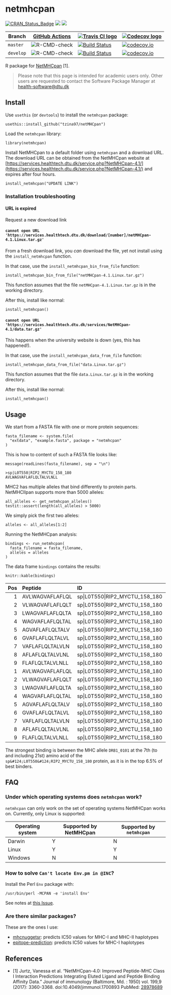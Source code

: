 # netmhcpan

[![CRAN_Status_Badge](http://www.r-pkg.org/badges/version/netmhc2pan)](https://cran.r-project.org/package=netmhc2pan)
[![](http://cranlogs.r-pkg.org/badges/grand-total/netmhc2pan)]( https://CRAN.R-project.org/package=netmhc2pan)
[![](http://cranlogs.r-pkg.org/badges/netmhc2pan)](https://CRAN.R-project.org/package=netmhc2pan)

Branch   |[GitHub Actions](https://github.com/tzina97/netMHCpan/actions)                                     |[![Travis CI logo](pics/TravisCI.png)](https://travis-ci.com)                                                                             |[![Codecov logo](pics/Codecov.png)](https://www.codecov.io)
---------|-------------------------------------------------------------------------------------------------------------|------------------------------------------------------------------------------------------------------------------------------------------|------------------------------------------------------------------------------------------------------------------------------------------------------------------------
`master` |![R-CMD-check](https://github.com/richelbilderbeek/netmhc2pan/workflows/R-CMD-check/badge.svg?branch=master) |[![Build Status](https://travis-ci.com/richelbilderbeek/netmhc2pan.svg?branch=master)](https://travis-ci.com/richelbilderbeek/netmhc2pan) |[![codecov.io](https://codecov.io/github/richelbilderbeek/netmhc2pan/coverage.svg?branch=master)](https://codecov.io/github/richelbilderbeek/netmhc2pan/branch/master)
`develop`|![R-CMD-check](https://github.com/richelbilderbeek/netmhc2pan/workflows/R-CMD-check/badge.svg?branch=develop)|[![Build Status](https://travis-ci.com/richelbilderbeek/netmhc2pan.svg?branch=develop)](https://travis-ci.com/richelbilderbeek/netmhc2pan)|[![codecov.io](https://codecov.io/github/richelbilderbeek/netmhc2pan/coverage.svg?branch=develop)](https://codecov.io/github/richelbilderbeek/netmhc2pan/branch/develop)

R package for [NetMHCpan](https://services.healthtech.dtu.dk/service.php?NetMHCpan-4.1/) [1].

> Please note that this page is intended for academic users only. Other users are requested
> to contact the Software Package Manager at health-software@dtu.dk

 

## Install

Use `usethis` (or `devtools`) to install the `netmhcpan` package:

```{r}
usethis::install_github("tzina97/netMHCpan")
```

Load the `netmhcpan` library:

```{r}
library(netmhcpan)
```

Install NetMHCpan to a default folder using `netmhcpan` and a download URL.
The download URL can be obtained from the 
NetMHCpan website at
[https://services.healthtech.dtu.dk/service.php?NetMHCpan-4.1/](https://services.healthtech.dtu.dk/service.php?NetMHCpan-4.1/)
and expires after four hours.

```{r}
install_netmhcpan("UPDATE LINK")
```

### Installation troubleshooting

#### URL is expired

Request a new download link

#### `cannot open URL 'https://services.healthtech.dtu.dk/download/[number]/netMHCpan-4.1.Linux.tar.gz'`

From a fresh download link, you *can* download the file, 
yet not install using the `install_netmhcpan` function.

In that case, use the `install_netmhcpan_bin_from_file` function:
 
```
install_netmhcpan_bin_from_file("netMHCpan-4.1.Linux.tar.gz")
```

This function assumes that the file `netMHCpan-4.1.Linux.tar.gz` is in the working
directory.

After this, install like normal:

```
install_netmhcpan()
```

#### `cannot open URL 'https://services.healthtech.dtu.dk/services/NetMHCpan-4.1/data.tar.gz'`

This happens when the university website is down (yes, this has happened!).

In that case, use the `install_netmhcpan_data_from_file` function:
 
```
install_netmhcpan_data_from_file("data.Linux.tar.gz")
```

This function assumes that the file `data.Linux.tar.gz` is in the working
directory.

After this, install like normal:

```
install_netmhcpan()
```

## Usage

We start from a FASTA file with one or more protein sequences:

```{r}
fasta_filename <- system.file(
  "extdata", "example.fasta", package = "netmhcpan"
)
```

This is how to content of such a FASTA file looks like:

```{r}
message(readLines(fasta_filename), sep = "\n")
```

```
>sp|L0T550|RIP2_MYCTU_158_180
AVLWAGVAFLAFLQLTALVLNLL
```

MHC2 has multiple alleles that bind differently to protein parts.
NetMHCIIpan supports more than 5000 alleles:

```{r}
all_alleles <- get_netmhcpan_alleles()
testit::assert(length(all_alleles) > 5000)
```

We simply pick the first two alleles:

```{r}
alleles <- all_alleles[1:2]
```

Running the NetMHCpan analysis: 

```{r}
bindings <- run_netmhcpan(
  fasta_filename = fasta_filename,
  alleles = alleles
)
```

The data frame `bindings` contains the results:

```{r}
knitr::kable(bindings)
```

| Pos|Peptide         |ID                                     |Allele    | one_minus_log50k|      nM| Rank|
|---:|:---------------|:--------------------------------------|:---------|----------------:|-------:|----:|
|   1|AVLWAGVAFLAFLQL |sp&#124;L0T550&#124;RIP2_MYCTU_158_180 |DRB1_0101 |            0.510|  201.09| 39.0|
|   2|VLWAGVAFLAFLQLT |sp&#124;L0T550&#124;RIP2_MYCTU_158_180 |DRB1_0101 |            0.475|  293.98| 47.0|
|   3|LWAGVAFLAFLQLTA |sp&#124;L0T550&#124;RIP2_MYCTU_158_180 |DRB1_0101 |            0.524|  172.31| 36.0|
|   4|WAGVAFLAFLQLTAL |sp&#124;L0T550&#124;RIP2_MYCTU_158_180 |DRB1_0101 |            0.566|  109.07| 26.0|
|   5|AGVAFLAFLQLTALV |sp&#124;L0T550&#124;RIP2_MYCTU_158_180 |DRB1_0101 |            0.602|   73.94| 19.0|
|   6|GVAFLAFLQLTALVL |sp&#124;L0T550&#124;RIP2_MYCTU_158_180 |DRB1_0101 |            0.680|   31.93|  7.0|
|   7|VAFLAFLQLTALVLN |sp&#124;L0T550&#124;RIP2_MYCTU_158_180 |DRB1_0101 |            0.688|   29.20|  6.5|
|   8|AFLAFLQLTALVLNL |sp&#124;L0T550&#124;RIP2_MYCTU_158_180 |DRB1_0101 |            0.680|   32.04|  7.0|
|   9|FLAFLQLTALVLNLL |sp&#124;L0T550&#124;RIP2_MYCTU_158_180 |DRB1_0101 |            0.669|   35.92|  8.5|
|   1|AVLWAGVAFLAFLQL |sp&#124;L0T550&#124;RIP2_MYCTU_158_180 |DRB1_0102 |            0.346| 1188.96| 38.0|
|   2|VLWAGVAFLAFLQLT |sp&#124;L0T550&#124;RIP2_MYCTU_158_180 |DRB1_0102 |            0.329| 1414.85| 44.0|
|   3|LWAGVAFLAFLQLTA |sp&#124;L0T550&#124;RIP2_MYCTU_158_180 |DRB1_0102 |            0.379|  823.82| 28.0|
|   4|WAGVAFLAFLQLTAL |sp&#124;L0T550&#124;RIP2_MYCTU_158_180 |DRB1_0102 |            0.406|  616.05| 21.0|
|   5|AGVAFLAFLQLTALV |sp&#124;L0T550&#124;RIP2_MYCTU_158_180 |DRB1_0102 |            0.425|  504.55| 17.0|
|   6|GVAFLAFLQLTALVL |sp&#124;L0T550&#124;RIP2_MYCTU_158_180 |DRB1_0102 |            0.458|  353.10| 11.0|
|   7|VAFLAFLQLTALVLN |sp&#124;L0T550&#124;RIP2_MYCTU_158_180 |DRB1_0102 |            0.456|  360.90| 11.0|
|   8|AFLAFLQLTALVLNL |sp&#124;L0T550&#124;RIP2_MYCTU_158_180 |DRB1_0102 |            0.456|  361.54| 11.0|
|   9|FLAFLQLTALVLNLL |sp&#124;L0T550&#124;RIP2_MYCTU_158_180 |DRB1_0102 |            0.442|  420.88| 14.0|

The strongest binding is between the MHC allele `DRB1_0101`
at the 7th (to and including 21st) amino acid of the `sp&#124;L0T550&#124;RIP2_MYCTU_158_180`
protein, as it is in the top 6.5% of best binders.

## FAQ

### Under which operating systems does `netmhcpan` work?

`netmhcpan` can only work on the set of operating systems NetMHCpan
works on. Currently, only Linux is supported:

Operating system|Supported by NetMHCpan|Supported by `netmhcpan`
----------------|------------------------|-------------------------
Darwin          |Y                       |N
Linux           |Y                       |Y
Windows         |N                       |N

### How to solve `Can't locate Env.pm in @INC`?

Install the Perl `Env` package with:

```
/usr/bin/perl -MCPAN -e 'install Env'
```

See notes at [this Issue](https://github.com/richelbilderbeek/netmhc2pan/issues/1).

### Are there similar packages?

These are the ones I use:

 * [mhcnuggetsr](https://github.com/richelbilderbeek/mhcnuggetsr): predicts
   IC50 values for MHC-I and MHC-II haplotypes
 * [epitope-prediction](https://github.com/jtextor/epitope-prediction): predicts
   IC50 values for MHC-I haplotypes

## References

   * [1] Jurtz, Vanessa et al. “NetMHCpan-4.0: Improved Peptide-MHC Class I Interaction Predictions Integrating       Eluted Ligand and Peptide Binding Affinity Data.” Journal of immunology (Baltimore, Md. : 1950) vol. 199,9 (2017):   3360-3368. doi:10.4049/jimmunol.1700893
   PubMed: [28978689](https://pubmed.ncbi.nlm.nih.gov/28978689/)
